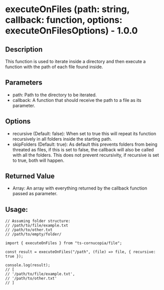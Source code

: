 # executeOnFiles (path: string, callback: function, options: executeOnFilesOptions) - 1.0.0

## Description

This function is used to iterate inside a directory and then execute a function with the path of each file found inside.

## Parameters

- path: Path to the directory to be iterated.
- callback: A function that should receive the path to a file as its parameter.

## Options

- recursive (Default: false): When set to true this will repeat its function recursively in all folders inside the starting path.
- skipFolders (Default: true): As default this prevents folders from being threated as files, if this is set to false, the callback will also be called with all the folders. This does not prevent recursivity, if recursive is set to true, both will happen.

## Returned Value

- Array<any>: An array with everything returned by the callback function passed as parameter.

## Usage:

```
// Assuming folder structure:
// /path/to/file/example.txt
// /path/to/other.txt
// /path/to/empty/folder/

import { executeOnFiles } from "ts-cornucopia/file";

const result = executeOnFiles("/path", (file) => file, { recursive: true });

console.log(result);
// [
// '/path/to/file/example.txt',
// '/path/to/other.txt'
// ]
```
